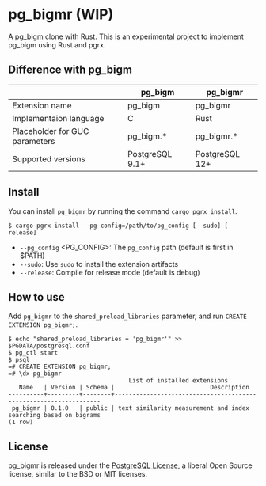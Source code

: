 # pg_bigmr (WIP)
A [pg_bigm](https://github.com/pgbigm/pg_bigm) clone with Rust.
This is an experimental project to implement pg_bigm using Rust and pgrx.

## Difference with pg_bigm
|                                | pg_bigm         | pg_bigmr       |
| ------------------------------ | --------------- | -------------- |
| Extension name                 | pg_bigm         | pg_bigmr       |
| Implementaion language         | C               | Rust           |
| Placeholder for GUC parameters | pg_bigm.*       | pg_bigmr.*     |
| Supported versions             | PostgreSQL 9.1+ | PostgreSQL 12+ |

## Install
You can install `pg_bigmr` by running the command `cargo pgrx install`.
```
$ cargo pgrx install --pg-config=/path/to/pg_config [--sudo] [--release]
```
- `--pg_config` <PG_CONFIG>: The `pg_config` path (default is first in $PATH)
- `--sudo`: Use `sudo` to install the extension artifacts
- `--release`: Compile for release mode (default is debug)

## How to use
Add `pg_bigmr` to the `shared_preload_libraries` parameter, and run `CREATE EXTENSION pg_bigmr;`.
```
$ echo "shared_preload_libraries = 'pg_bigmr'" >> $PGDATA/postgresql.conf
$ pg_ctl start
$ psql
=# CREATE EXTENSION pg_bigmr;
=# \dx pg_bigmr
                                  List of installed extensions
   Name   | Version | Schema |                           Description                            
----------+---------+--------+------------------------------------------------------------------
 pg_bigmr | 0.1.0   | public | text similarity measurement and index searching based on bigrams
(1 row)
```

## License
pg_bigmr is released under the [PostgreSQL License](https://opensource.org/license/postgresql), a liberal Open Source license, similar to the BSD or MIT licenses.